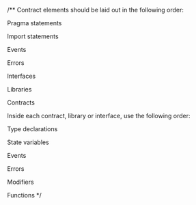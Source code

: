 /\*\*
Contract elements should be laid out in the following order:

Pragma statements

Import statements

Events

Errors

Interfaces

Libraries

Contracts

Inside each contract, library or interface, use the following order:

Type declarations

State variables

Events

Errors

Modifiers

Functions
\*/
